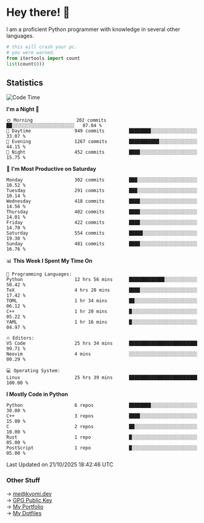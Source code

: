 # Hey there! 👋

I am a proficient Python programmer with knowledge in several other languages.

```py
# this will crash your pc.
# you were warned.
from itertools import count
list(count(0))
```

## Statistics
<!--START_SECTION:waka-->
![Code Time](http://img.shields.io/badge/Code%20Time-2%2C014%20hrs%2029%20mins-blue)

**I'm a Night 🦉** 

```text
🌞 Morning                202 commits         ██░░░░░░░░░░░░░░░░░░░░░░░   07.04 % 
🌆 Daytime                949 commits         ████████░░░░░░░░░░░░░░░░░   33.07 % 
🌃 Evening                1267 commits        ███████████░░░░░░░░░░░░░░   44.15 % 
🌙 Night                  452 commits         ████░░░░░░░░░░░░░░░░░░░░░   15.75 % 
```
📅 **I'm Most Productive on Saturday** 

```text
Monday                   302 commits         ███░░░░░░░░░░░░░░░░░░░░░░   10.52 % 
Tuesday                  291 commits         ███░░░░░░░░░░░░░░░░░░░░░░   10.14 % 
Wednesday                418 commits         ████░░░░░░░░░░░░░░░░░░░░░   14.56 % 
Thursday                 402 commits         ████░░░░░░░░░░░░░░░░░░░░░   14.01 % 
Friday                   422 commits         ████░░░░░░░░░░░░░░░░░░░░░   14.70 % 
Saturday                 554 commits         █████░░░░░░░░░░░░░░░░░░░░   19.30 % 
Sunday                   481 commits         ████░░░░░░░░░░░░░░░░░░░░░   16.76 % 
```


📊 **This Week I Spent My Time On** 

```text
💬 Programming Languages: 
Python                   12 hrs 56 mins      █████████████░░░░░░░░░░░░   50.42 % 
TeX                      4 hrs 28 mins       ████░░░░░░░░░░░░░░░░░░░░░   17.42 % 
TOML                     1 hr 34 mins        ██░░░░░░░░░░░░░░░░░░░░░░░   06.12 % 
C++                      1 hr 20 mins        █░░░░░░░░░░░░░░░░░░░░░░░░   05.22 % 
YAML                     1 hr 16 mins        █░░░░░░░░░░░░░░░░░░░░░░░░   04.97 % 

🔥 Editors: 
VS Code                  25 hrs 34 mins      █████████████████████████   99.71 % 
Neovim                   4 mins              ░░░░░░░░░░░░░░░░░░░░░░░░░   00.29 % 

💻 Operating System: 
Linux                    25 hrs 39 mins      █████████████████████████   100.00 % 
```

**I Mostly Code in Python** 

```text
Python                   6 repos             ████████░░░░░░░░░░░░░░░░░   30.00 % 
C++                      3 repos             ████░░░░░░░░░░░░░░░░░░░░░   15.00 % 
C                        2 repos             ██░░░░░░░░░░░░░░░░░░░░░░░   10.00 % 
Rust                     1 repo              █░░░░░░░░░░░░░░░░░░░░░░░░   05.00 % 
PostScript               1 repo              █░░░░░░░░░░░░░░░░░░░░░░░░   05.00 % 
```




 Last Updated on 21/10/2025 18:42:46 UTC
<!--END_SECTION:waka-->

### Other Stuff

→ [me@kyomi.dev](mailto:me@kyomi.dev)\
→ [GPG Public Key](https://github.com/bitterteriyaki.gpg)\
→ [My Portfolio](https://kyomi.dev)\
→ [My Dotfiles](https://github.com/bitterteriyaki/dotfiles)

